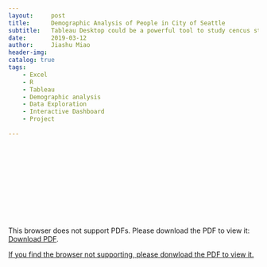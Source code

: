 ```yaml
---
layout:     post
title:      Demographic Analysis of People in City of Seattle
subtitle:   Tableau Desktop could be a powerful tool to study cencus statistically and display plots that demonstrate business insight and any other interesting findings.
date:       2019-03-12
author:     Jiashu Miao
header-img: 
catalog: true
tags:
    - Excel
    - R
    - Tableau
    - Demographic analysis
    - Data Exploration
    - Interactive Dashboard
    - Project 
    
---
```






<object data="https://michaelmiaomiao.github.io/webfile/Demographic_Analysis.pdf" type="application/pdf" width="700px" height="1200px">
    <embed src="https://michaelmiaomiao.github.io/webfile/Demographic_Analysis.pdf">
        <p>This browser does not support PDFs. Please download the PDF to view it: <a href="https://michaelmiaomiao.github.io/webfile/Demographic_Analysis.pdf">Download PDF</a>.</p>
    </embed> 
</object>

[If you find the browser not supporting, please donwload the PDF to view it. ](https://michaelmiaomiao.github.io/webfile/Demographic_Analysis.pdf)

